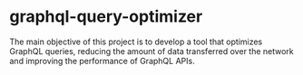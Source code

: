 # graphql-query-optimizer
The main objective of this project is to develop a tool that optimizes GraphQL queries, reducing the amount of data transferred over the network and improving the performance of GraphQL APIs.

